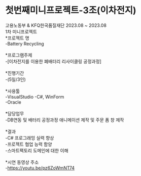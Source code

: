 # 첫번째미니프로젝트-3조(이차전지)
고용노동부 & KFQ한국품질재단 2023.08 ~ 2023.08<br>
1차 미니프로젝트<br>
*프로젝트 명 <br>
-Battery Recycling<br>
<br>
*프로그램주제<br>
-[이차전지를 이용한 폐배터리 리사이클링 공정과정]<br>
<br>
*진행기간<br>
-(5일/3인)<br>
<br>
*사용툴<br>
-VisualStudio -C#, WinForm<br>
-Oracle<br>
<br>
*담당업무<br>
-DB연동 및 배터리 공정과정 애니메이션 제작 및 주문 폼 창 제작<br>
<br>
*결과<br>
-C# 프로그래밍 실력 향상<br>
-프로젝트 협업 능력 함양<br>
-스마트팩토리 도메인에 대한 이해<br>
<br>
*시연 동영상 주소<br>
-https://youtu.be/pz6ZoWmNT74
